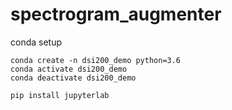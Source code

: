 # spectrogram_augmenter
conda setup 
```
conda create -n dsi200_demo python=3.6
conda activate dsi200_demo
conda deactivate dsi200_demo

```
``` pip install jupyterlab ```
